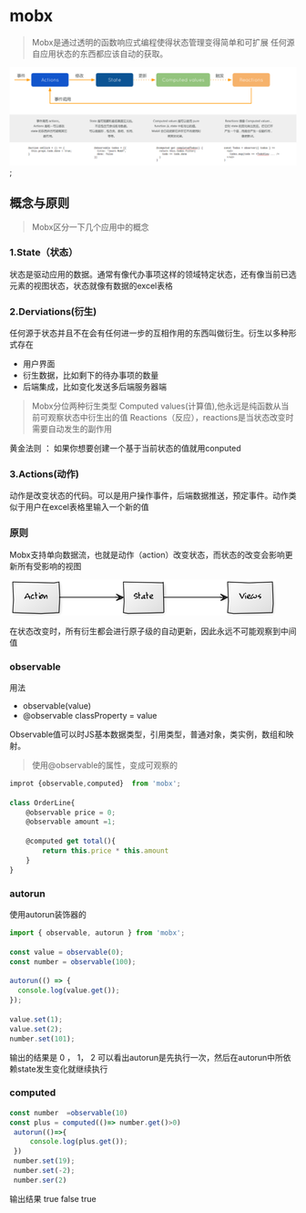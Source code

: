 # mobx

>Mobx是通过透明的函数响应式编程使得状态管理变得简单和可扩展
>任何源自应用状态的东西都应该自动的获取。

![mobx](./mobx.png);

## 概念与原则

>Mobx区分一下几个应用中的概念

### 1.State（状态）

状态是驱动应用的数据。通常有像代办事项这样的领域特定状态，还有像当前已选元素的视图状态，状态就像有数据的excel表格

### 2.Derviations(衍生)

任何源于状态并且不在会有任何进一步的互相作用的东西叫做衍生。衍生以多种形式存在

- 用户界面
- 衍生数据，比如剩下的待办事项的数量
- 后端集成，比如变化发送多后端服务器端

>Mobx分位两种衍生类型
>Computed values(计算值),他永远是纯函数从当前可观察状态中衍生出的值
>Reactions（反应），reactions是当状态改变时需要自动发生的副作用

黄金法则 ： 如果你想要创建一个基于当前状态的值就用conputed

### 3.Actions(动作)

动作是改变状态的代码。可以是用户操作事件，后端数据推送，预定事件。动作类似于用户在excel表格里输入一个新的值

### 原则

Mobx支持单向数据流，也就是动作（action）改变状态，而状态的改变会影响更新所有受影响的视图

![数据流动](./action-state-view.png)

在状态改变时，所有衍生都会进行原子级的自动更新，因此永远不可能观察到中间值

### observable

用法 

- observable(value)
- @observable classProperty = value

Observable值可以时JS基本数据类型，引用类型，普通对象，类实例，数组和映射。
>使用@observable的属性，变成可观察的

```javaScript
improt {observable,computed}  from 'mobx';

class OrderLine{
    @observable price = 0;
    @observable amount =1;

    @computed get total(){
        return this.price * this.amount
    }
}
```

### autorun

使用autorun装饰器的

```javaScript
import { observable, autorun } from 'mobx';
 
const value = observable(0);
const number = observable(100);
 
autorun(() => {
  console.log(value.get());
});
 
value.set(1);
value.set(2);
number.set(101);
```

输出的结果是 0 ， 1， 2
可以看出autorun是先执行一次，然后在autorun中所依赖state发生变化就继续执行

### computed

```javaScript
const number  =observable(10)
const plus = computed(()=> number.get()>0)
 autorun(()=>{
     console.log(plus.get());
 })
 number.set(19);
 number.set(-2);
 number.ser(2)
```

输出结果 true false true
